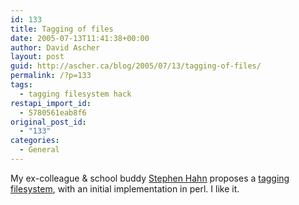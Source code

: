 ```yaml
---
id: 133
title: Tagging of files
date: 2005-07-13T11:41:38+00:00
author: David Ascher
layout: post
guid: http://ascher.ca/blog/2005/07/13/tagging-of-files/
permalink: /?p=133
tags:
  - tagging filesystem hack
restapi_import_id:
  - 5780561eab8f6
original_post_id:
  - "133"
categories:
  - General
---
```

My ex-colleague & school buddy [Stephen Hahn](http://blogs.sun.com/sch) proposes a [tagging filesystem](http://blueslugs.com/wordpress/index.php/archives/2005/07/12/tag1-delicious-style-file-tagging/), with an initial implementation in perl. I like it.